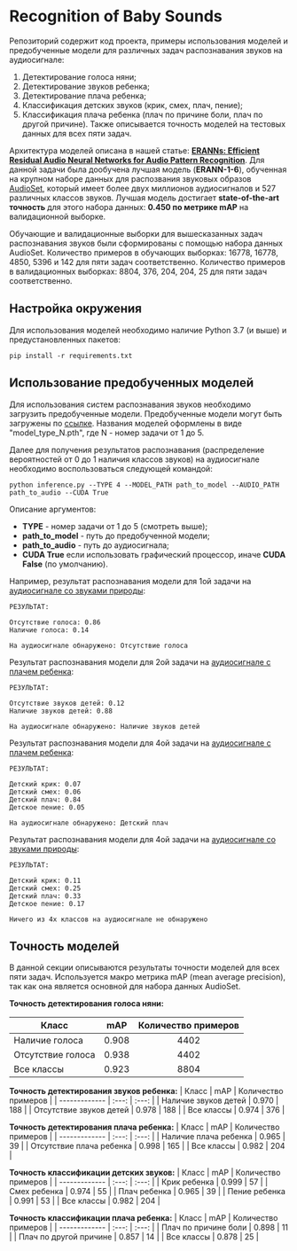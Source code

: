 # Recognition of Baby Sounds
 Репозиторий содержит код проекта, примеры использования моделей и предобученные модели для различных задач распознавания звуков на аудиосигнале:
 1) Детектирование голоса няни;
 2) Детектирование звуков ребенка;
 3) Детектирование плача ребенка;
 4) Классификация детских звуков (крик, смех, плач, пение);
 5) Классификация плача ребенка (плач по причине боли, плач по другой причине).
 Также описывается точность моделей на тестовых данных для всех пяти задач.

Архитектура моделей описана в нашей статье: **[ERANNs: Efficient Residual Audio Neural Networks for Audio Pattern Recognition](https://arxiv.org/abs/2106.01621)**. Для данной задачи была дообучена лучшая модель (**ERANN-1-6**), обученная на крупном наборе данных для распозвания звуковых образов [AudioSet](http://research.google.com/audioset/), который имеет более двух миллионов аудиосигналов и 527 различных классов звуков. Лучшая модель достигает **state-of-the-art точность** для этого набора данных: **0.450 по метрике mAP** на валидационной выборке.

Обучающие и валидационные выборки для вышесказанных задач распознавания звуков были сформированы с помощью набора данных AudioSet. Количество примеров в обучающих выборках: 16778, 16778, 4850, 5396 и 142 для пяти задач соответственно. Количество примеров в валидационных выборках: 8804, 376, 204, 204, 25 для пяти задач соответственно.

## Настройка окружения
Для использования моделей необходимо наличие Python 3.7 (и выше) и предустановленных пакетов:

```
pip install -r requirements.txt
```

## Использование предобученных моделей
Для использования систем распознавания звуков необходимо загрузить предобученные модели. Предобученные модели могут быть загружены по [ссылке](https://drive.google.com/drive/folders/1bsjAyS1XmdEDGNnpraVoLuusT8_3Uzzw?usp=sharing). Названия моделей оформлены в виде "model_type_N.pth", где N - номер задачи от 1 до 5.

Далее для получения результатов распознавания (распределение вероятностей от 0 до 1 наличия классов звуков) на аудиосигнале необходимо воспользоваться следующей командой:
```
python inference.py --TYPE 4 --MODEL_PATH path_to_model --AUDIO_PATH path_to_audio --CUDA True
```
Описание аргументов:
- **TYPE** - номер задачи от 1 до 5 (смотреть выше);
- **path_to_model** - путь до предобученной модели;
- **path_to_audio** - путь до аудиосигнала;
- **CUDA True** если использовать графический процессор, иначе **CUDA False** (по умолчанию).

Например, результат распознавания модели для 1ой задачи на [аудиосигнале со звуками природы](https://drive.google.com/file/d/1yKgAPiZ4NQgfwu7LyBcV8m1CI0uKfB4Q/view?usp=sharing):
```
РЕЗУЛЬТАТ:

Отсутствие голоса: 0.86
Наличие голоса: 0.14

На аудиосигнале обнаружено: Отсутствие голоса
```

Результат распознавания модели для 2ой задачи на [аудиосигнале с плачем ребенка](https://drive.google.com/file/d/1NBUqq8JvtsNxo9zWrU4GrcoI9Xo52d2P/view?usp=sharing):
```
РЕЗУЛЬТАТ:

Отсутствие звуков детей: 0.12
Наличие звуков детей: 0.88

На аудиосигнале обнаружено: Наличие звуков детей

```

Результат распознавания модели для 4ой задачи на [аудиосигнале с плачем ребенка](https://drive.google.com/file/d/1NBUqq8JvtsNxo9zWrU4GrcoI9Xo52d2P/view?usp=sharing):
```
РЕЗУЛЬТАТ:

Детский крик: 0.07
Детский смех: 0.06
Детский плач: 0.84
Детское пение: 0.05

На аудиосигнале обнаружено: Детский плач
```

Результат распознавания модели для 4ой задачи на [аудиосигнале со звуками природы](https://drive.google.com/file/d/1yKgAPiZ4NQgfwu7LyBcV8m1CI0uKfB4Q/view?usp=sharing):
```
РЕЗУЛЬТАТ:

Детский крик: 0.11
Детский смех: 0.25
Детский плач: 0.33
Детское пение: 0.17

Ничего из 4х классов на аудиосигнале не обнаружено
```
## Точность моделей
В данной секции описываются результаты точности моделей для всех пяти задач. 
Используется макро метрика mAP (mean average precision), так как она является основной для набора данных AudioSet.

**Точность детектирования голоса няни:**

| Класс   | mAP          | Количество примеров |
| ------------- | :---: | :---: | 
| Наличие голоса | 0.908  |  4402 | 
| Отсутствие голоса | 0.938  |  4402 |
| Все классы | 0.923  |  8804 | 


**Точность детектирования звуков ребенка:**
| Класс   | mAP          | Количество примеров |
| ------------- | :---: | :---: | 
| Наличие звуков детей | 0.970  |  188 | 
| Отсутствие звуков детей | 0.978  |  188 | 
| Все классы | 0.974  |  376 | 

**Точность детектирования плача ребенка:**
| Класс   | mAP   | Количество примеров |
| ------------- | :---: | :---: | 
| Наличие плача ребенка | 0.965  |  39 | 
| Отсутствие плача ребенка | 0.998  |  165 | 
| Все классы | 0.982  |  204 | 

**Точность классификации детских звуков:**
| Класс   | mAP   | Количество примеров |
| ------------- | :---: | :---: | 
| Крик ребенка | 0.999  |  57 | 
| Смех ребенка | 0.974  |  55 |
| Плач ребенка | 0.965  |  39 | 
| Пение ребенка | 0.991  |  53 | 
| Все классы | 0.982  |  204 |

**Точность классификации плача ребенка:**
| Класс   | mAP   | Количество примеров |
| ------------- | :---: | :---: | 
| Плач по причине боли | 0.898  |  11 | 
| Плач по другой причине | 0.857  |  14 | 
| Все классы | 0.878  |  25 | 



